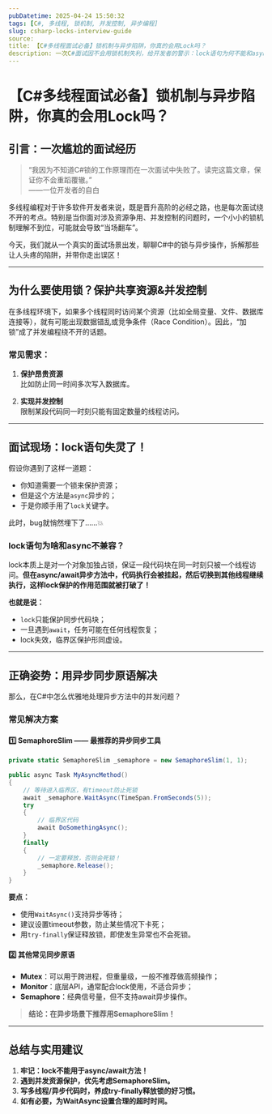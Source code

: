 ```yaml
---
pubDatetime: 2025-04-24 15:50:32
tags: [C#, 多线程, 锁机制, 并发控制, 异步编程]
slug: csharp-locks-interview-guide
source:
title: 【C#多线程面试必备】锁机制与异步陷阱，你真的会用Lock吗？
description: 一次C#面试因不会用锁机制失利，给开发者的警示：lock语句为何不能和async共用？正确的并发控制姿势有哪些？SemaphoreSlim、Mutex等异步同步原语快速上手指南。
---
```


# 【C#多线程面试必备】锁机制与异步陷阱，你真的会用Lock吗？

## 引言：一次尴尬的面试经历

> “我因为不知道C#锁的工作原理而在一次面试中失败了。读完这篇文章，保证你不会重蹈覆辙。”  
> ——一位开发者的自白

多线程编程对于许多软件开发者来说，既是晋升高阶的必经之路，也是每次面试绕不开的考点。特别是当你面对涉及资源争用、并发控制的问题时，一个小小的锁机制理解不到位，可能就会导致“当场翻车”。

今天，我们就从一个真实的面试场景出发，聊聊C#中的锁与异步操作，拆解那些让人头疼的陷阱，并带你走出误区！

---

## 为什么要使用锁？保护共享资源&并发控制

在多线程环境下，如果多个线程同时访问某个资源（比如全局变量、文件、数据库连接等），就有可能出现数据错乱或竞争条件（Race Condition）。因此，“加锁”成了并发编程绕不开的话题。

### 常见需求：

1. **保护昂贵资源**  
   比如防止同一时间多次写入数据库。

2. **实现并发控制**  
   限制某段代码同一时刻只能有固定数量的线程访问。

---

## 面试现场：lock语句失灵了！

假设你遇到了这样一道题：

- 你知道需要一个锁来保护资源；
- 但是这个方法是`async`异步的；
- 于是你顺手用了`lock`关键字。

此时，bug就悄然埋下了……💥

### lock语句为啥和async不兼容？

lock本质上是对一个对象加独占锁，保证一段代码块在同一时刻只被一个线程访问。**但在async/await异步方法中，代码执行会被挂起，然后切换到其他线程继续执行，这样lock保护的作用范围就被打破了！**

**也就是说：**

- `lock`只能保护同步代码块；
- 一旦遇到`await`，任务可能在任何线程恢复；
- lock失效，临界区保护形同虚设。

---

## 正确姿势：用异步同步原语解决

那么，在C#中怎么优雅地处理异步方法中的并发问题？

### 常见解决方案

#### 1️⃣ SemaphoreSlim —— 最推荐的异步同步工具

```csharp
private static SemaphoreSlim _semaphore = new SemaphoreSlim(1, 1);

public async Task MyAsyncMethod()
{
    // 等待进入临界区，有timeout防止死锁
    await _semaphore.WaitAsync(TimeSpan.FromSeconds(5));
    try
    {
        // 临界区代码
        await DoSomethingAsync();
    }
    finally
    {
        // 一定要释放，否则会死锁！
        _semaphore.Release();
    }
}
```

**要点：**

- 使用`WaitAsync()`支持异步等待；
- 建议设置timeout参数，防止某些情况下卡死；
- 用`try-finally`保证释放锁，即使发生异常也不会死锁。

#### 2️⃣ 其他常见同步原语

- **Mutex**：可以用于跨进程，但重量级，一般不推荐做高频操作；
- **Monitor**：底层API，通常配合lock使用，不适合异步；
- **Semaphore**：经典信号量，但不支持await异步操作。

> **结论：在异步场景下推荐用SemaphoreSlim！**

---

## 总结与实用建议

1. **牢记：lock不能用于async/await方法！**
2. **遇到并发资源保护，优先考虑SemaphoreSlim。**
3. **写多线程/异步代码时，养成try-finally释放锁的好习惯。**
4. **如有必要，为WaitAsync设置合理的超时时间。**
